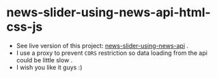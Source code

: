 # news-slider-using-news-api-html-css-js
* See live version of this project: [news-slider-using-news-api](https://younes-aouka.github.io/news-slider-using-news-api-html-css-js/) .<br>
* I use a proxy to prevent `CORS` restriction so data loading from the api could be little slow .
* I wish you like it guys :) 
